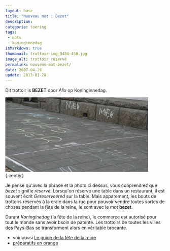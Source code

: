 ```yaml
---
layout: base
title: "Nouveau mot : Bezet"
description: 
categorie: toering
tags: 
 - mots
 - koninginnedag
isMarkdown: true
thumbnail: trottoir-img_9484-450.jpg
image_alt: trottoir réservé
permalink: nouveau-mot-bezet/
date: 2007-04-28
update: 2013-01-28
---
```


Dit trottoir is **BEZET** door *Alix* op Koninginnedag.

![trottoir réservé](trottoir-img_9484-450.jpg){.center}

Je pense qu'avec la phrase et la photo ci dessus, vous conprendrez que *bezet* signifie *réservé*. Lorsqu'on réserve une table dans un restaurant, il est souvent écrit *Gereserveered* sur la table. Mais apparement, les bouts de trottoirs réservés à la craie dans la rue pour pouvoir vendre toutes sortes de choses pendant la fête de la reine, le sont avec le mot **bezet**.

Durant *Koninginedag* (la fête de la reine), le commerce est autorisé pour tout le monde sans avoir bsoin de patente. Les trottoirs de toutes les villes des Pays-Bas se transforment alors en véritable brocante.

* voir aussi [Le guide de la fête de la reine](http://www.iamsterdam.com/visiting_exploring/culture/annual_cultural_0/queen's_day)
* [préparatifs en orange](/preparatifs-oranges)
